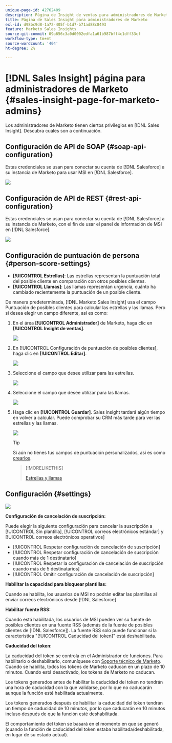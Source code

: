 ```yaml
---
unique-page-id: 42762409
description: Página de Insight de ventas para administradores de Marketo - Documentos de Marketo - Documentación del producto
title: Página de Sales Insight para administradores de Marketo
exl-id: d98bc9d8-1a72-405f-b1d7-b71ad88c8493
feature: Marketo Sales Insights
source-git-commit: 09a656c3a0d0002edfa1a61b987bff4c1dff33cf
workflow-type: tm+mt
source-wordcount: '404'
ht-degree: 2%

---
```


# [!DNL Sales Insight] página para administradores de Marketo {#sales-insight-page-for-marketo-admins}

Los administradores de Marketo tienen ciertos privilegios en [!DNL Sales Insight]. Descubra cuáles son a continuación.

## Configuración de API de SOAP {#soap-api-configuration}

Estas credenciales se usan para conectar su cuenta de [!DNL Salesforce] a su instancia de Marketo para usar MSI en [!DNL Salesforce].

![](assets/one-1.png)

## Configuración de API de REST {#rest-api-configuration}

Estas credenciales se usan para conectar su cuenta de [!DNL Salesforce] a su instancia de Marketo, con el fin de usar el panel de información de MSI en [!DNL Salesforce].

![](assets/two-1.png)

## Configuración de puntuación de persona {#person-score-settings}

* **[!UICONTROL Estrellas]**: Las estrellas representan la puntuación total del posible cliente en comparación con otros posibles clientes.
* **[!UICONTROL Llamas]**: Las llamas representan urgencia, cuánto ha cambiado recientemente la puntuación de un posible cliente.

De manera predeterminada, [!DNL Marketo Sales Insight] usa el campo Puntuación de posibles clientes para calcular las estrellas y las llamas. Pero si desea elegir un campo diferente, así es como:

1. En el área **[!UICONTROL Administrador]** de Marketo, haga clic en **[!UICONTROL Insight de ventas]**.

   ![](assets/four.png)

1. En [!UICONTROL Configuración de puntuación de posibles clientes], haga clic en **[!UICONTROL Editar]**.

   ![](assets/five.png)

1. Seleccione el campo que desee utilizar para las estrellas.

   ![](assets/six.png)

1. Seleccione el campo que desee utilizar para las llamas.

   ![](assets/seven.png)

1. Haga clic en **[!UICONTROL Guardar]**. Sales insight tardará algún tiempo en volver a calcular. Puede comprobar su CRM más tarde para ver las estrellas y las llamas.

   ![](assets/eight.png)

   >[!TIP]
   >
   >Si aún no tienes tus campos de puntuación personalizados, así es como [crearlos](/help/marketo/product-docs/administration/field-management/create-a-custom-field-in-marketo.md).

   >[!MORELIKETHIS]
   >
   >[Estrellas y llamas](/help/marketo/product-docs/marketo-sales-insight/msi-for-salesforce/features/stars-and-flames/customize-stars-and-flames.md)

## Configuración {#settings}

![](assets/nine.png)

**Configuración de cancelación de suscripción:**

Puede elegir la siguiente configuración para cancelar la suscripción a [!UICONTROL Sin plantilla], [!UICONTROL correos electrónicos estándar] y [!UICONTROL correos electrónicos operativos]

* [!UICONTROL Respetar configuración de cancelación de suscripción]
* [!UICONTROL Respetar configuración de cancelación de suscripción cuando más de 1 destinatario]
* [!UICONTROL Respetar la configuración de cancelación de suscripción cuando más de 5 destinatarios]
* [!UICONTROL Omitir configuración de cancelación de suscripción]

**Habilitar la capacidad para bloquear plantillas:**

Cuando se habilita, los usuarios de MSI no podrán editar las plantillas al enviar correos electrónicos desde [!DNL Salesforce]

**Habilitar fuente RSS:**

Cuando está habilitada, los usuarios de MSI pueden ver su fuente de posibles clientes en una fuente RSS (además de la fuente de posibles clientes de [!DNL Salesforce]). La fuente RSS solo puede funcionar si la característica &quot;[!UICONTROL Caducidad del token]&quot; está deshabilitada.

**Caducidad del token:**

La caducidad del token se controla en el Administrador de funciones. Para habilitarlo o deshabilitarlo, comuníquese con [Soporte técnico de Marketo](https://nation.marketo.com/t5/Support/ct-p/Support). Cuando se habilita, todos los tokens de Marketo caducan en un plazo de 10 minutos. Cuando está desactivado, los tokens de Marketo no caducan.

Los tokens generados antes de habilitar la caducidad del token no tendrán una hora de caducidad con la que validarse, por lo que no caducarán aunque la función esté habilitada actualmente.

Los tokens generados después de habilitar la caducidad del token tendrán un tiempo de caducidad de 10 minutos, por lo que caducarán en 10 minutos incluso después de que la función esté deshabilitada.

El comportamiento del token se basará en el momento en que se generó (cuando la función de caducidad del token estaba habilitada/deshabilitada, en lugar de su estado actual).
